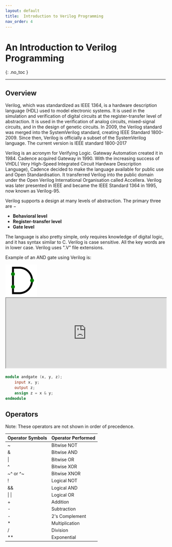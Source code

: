 ```yaml
---
layout: default
title:  Introduction to Verilog Programming
nav_order: 4
---
```


# An Introduction to Verilog Programming
{: .no_toc }

---

## Overview
Verilog, which was standardized as IEEE 1364, is a hardware description language (HDL) used to model electronic systems. 
It is used in the simulation and verification of digital circuits at the register-transfer level of abstraction. It is used in the verification of analog circuits,  mixed-signal circuits, and in the design of genetic circuits. In 2009, the Verilog standard was merged into the SystemVerilog standard, creating IEEE Standard 1800-2009. Since then, Verilog is officially a subset of the SystemVerilog language. The current version is IEEE standard 1800-2017

Verilog is an acronym for Verifying Logic. Gateway Automation created it in 1984. Cadence acquired Gateway in 1990. With the increasing success of VHDL( Very High-Speed Integrated Circuit Hardware Description Language),  Cadence decided to make the language available for public use and Open Standardisation. 
It transferred Verilog into the public domain under the Open Verilog International Organisation called Accellera. Verilog was later presented in IEEE and became the IEEE Standard 1364 in 1995, now known as Verilog-95.

Verilog supports a design at many levels of abstraction. The primary three are −
- **Behavioral level**
- **Register-transfer level**
- **Gate level**

The language is also pretty simple, only requires knowledge of digital logic, and it has syntax similar to C. Verilog is case sensitive. All the key words are in lower case. Verilog uses ".V" file extensions.

Example of an AND gate using Verilog is:

<img src="../assets/images/AndGate.svg" />

<iframe width="100%" height="220px" src="https://circuitverse.org/simulator/embed/46601" id="projectPreview" scrolling="no" webkitAllowFullScreen mozAllowFullScreen allowFullScreen> </iframe>

``` Verilog
module andgate (x, y, z);
	input x, y;
	output z;
	assign z = x & y;
endmodule
```

## Operators
Note: These operators are not shown in order of precedence.

| Operator Symbols  | Operator Performed   |
|---|---|
| ~ | Bitwise NOT  |
| & | Bitwise AND  |
| &#124; | Bitwise OR  |
| ^ | Bitwise XOR  |
| ~^ or ^~  | Bitwise XNOR  |
| ! | Logical NOT  |
| && | Logical AND   |
| &#124; &#124; | Logical OR   |
| +  | Addition  |
| -  | Subtraction  |
| -  | 2's Complement  |
| *  | Multiplication  |
| /  | Division  |
| **  | Exponential  |
